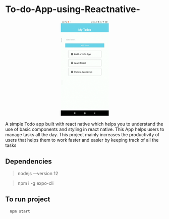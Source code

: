# To-do-App-using-Reactnative-

<p align="center">
  <img src=Todoapp.gif width="30%" height="30%" />
</p>

A simple Todo app built with react native which helps you to understand the use of basic components and styling in react native. This App helps users to manage  tasks all the day. This project mainly increases the productivity of users that helps them to work faster and easier by keeping track of all the tasks

## Dependencies
>nodejs --version 12

>npm i -g expo-cli

## To run project
```bash
  npm start
```
